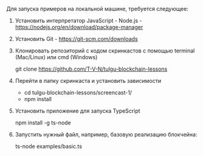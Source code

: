
Для запуска примеров на локальной машине, требуется следующее:

1. Установить интерпретатор JavaScript - Node.js - https://nodejs.org/en/download/package-manager
2. Установить Git - https://git-scm.com/downloads
3. Клонировать репозиторий с кодом скринкастов с помощью terminal (Mac/Linux) или cmd (Windows)

    git clone https://github.com/T-V-N/tulgu-blockchain-lessons

4. Перейти в папку скринкаста и установить зависимости

    - cd tulgu-blockchain-lessons/screencast-1/
    - npm install

5. Установить приложение для запуска TypeScript

    npm install -g ts-node  

6. Запустить нужный файл, например, базовую реализацию блокчейна:

	 ts-node examples/basic.ts 

